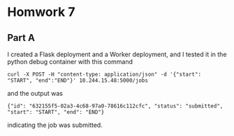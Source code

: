 # Homwork 7

## Part A
I created a Flask deployment and a Worker deployment, and I tested it in the python debug container with this command 
```
curl -X POST -H "content-type: application/json" -d '{"start": "START", "end":"END"}' 10.244.15.48:5000/jobs
```
and the output was 
```
{"id": "632155f5-02a3-4c68-97a0-78616c112cfc", "status": "submitted", "start": "START", "end": "END"}
```
indicating the job was submitted.
